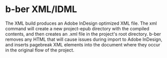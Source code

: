 # b-ber XML/IDML

The XML build produces an Adobe InDesign optimized XML file. The xml command will create a new project-epub directory with the compiled contents, and then creates an <project-id>.xml file in the project's root directory. b-ber removes any HTML that will cause issues during import to Adobe InDesign, and inserts pagebreak XML elements into the document where they occur in the original flow of the project.

